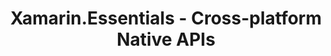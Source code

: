 ﻿---
type: deck
id: xamarinessentials-cross-platform-native-apis
title: Xamarin.Essentials - Cross-platform Native APIs
link: https://github.com/dotnet-presentations/mobile/tree/master/Xamarin.Essentials
content: Xamarin.Essentials, a powerful cross-platform library that provides a clean and lightweight API to access common features on mobile platforms, in your cross-platform C# apps without writing abstractions or platform-specific code.
---